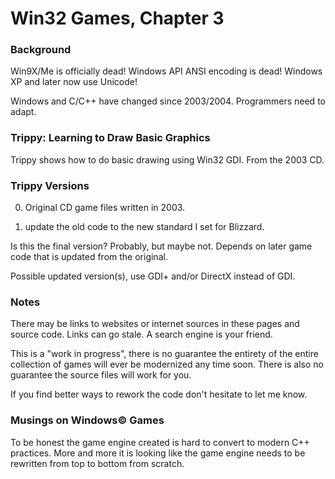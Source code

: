 # Win32 Games, Chapter 3

### Background

Win9X/Me is officially dead!  Windows API ANSI encoding is dead!  Windows XP and later now use Unicode!

Windows and C/C++ have changed since 2003/2004.  Programmers need to adapt.

### Trippy: Learning to Draw Basic Graphics

Trippy shows how to do basic drawing using Win32 GDI.  From the 2003 CD.

### Trippy Versions

0. Original CD game files written in 2003.

1. update the old code to the new standard I set for Blizzard.

Is this the final version?  Probably, but maybe not.  Depends on later game code that is updated from the original.

Possible updated version(s), use GDI+ and/or DirectX instead of GDI.

### Notes

There may be links to websites or internet sources in these pages and source code. Links can go stale. A search engine is your friend.

This is a "work in progress", there is no guarantee the entirety of the entire collection of games will ever be modernized any time soon.  There is also no guarantee the source files will work for you.

If you find better ways to rework the code don't hesitate to let me know.

### Musings on Windows© Games

To be honest the game engine created is hard to convert to modern C++ practices.  More and more it is looking like the game engine needs to be rewritten from top to bottom from scratch.
